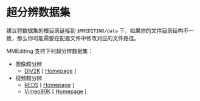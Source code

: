 # 超分辨数据集
建议将数据集的根目录链接到 `$MMEDITING/data` 下，如果你的文件目录结构不一致，那么你可能需要在配置文件中修改对应的文件路径。

MMEditing 支持下列超分辨数据集：
- 图像超分辨
    - [DIV2K](div2k/README.md) \[ [Homepage](https://data.vision.ee.ethz.ch/cvl/DIV2K/) \]
- 视频超分辨
    - [REDS](reds/README.md) \[ [Homepage](https://seungjunnah.github.io/Datasets/reds.html) \]
    - [Vimeo90K](vimeo90k/README.md) \[ [Homepage](http://toflow.csail.mit.edu) \]
